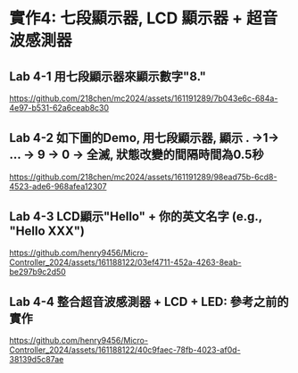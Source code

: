 #  實作4: 七段顯示器, LCD 顯示器 + 超音波感測器

## Lab 4-1 用七段顯示器來顯示數字"8."

https://github.com/218chen/mc2024/assets/161191289/7b043e6c-684a-4e97-b531-62a6ceab8c30

## Lab 4-2 如下圖的Demo, 用七段顯示器, 顯示 . →1→ ... → 9 → 0 → 全滅, 狀態改變的間隔時間為0.5秒

https://github.com/218chen/mc2024/assets/161191289/98ead75b-6cd8-4523-ade6-968afea12307

## Lab 4-3 LCD顯示"Hello" + 你的英文名字 (e.g., "Hello XXX")

https://github.com/henry9456/Micro-Controller_2024/assets/161188122/03ef4711-452a-4263-8eab-be297b9c2d50

## Lab 4-4 整合超音波感測器 + LCD + LED: 參考之前的實作

https://github.com/henry9456/Micro-Controller_2024/assets/161188122/40c9faec-78fb-4023-af0d-38139d5c87ae
